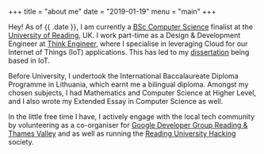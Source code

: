 +++
title = "about me"
date = "2019-01-19"
menu = "main"
+++

Hey! As of {{ .date }}, I am currently a [BSc Computer Science](http://www.reading.ac.uk/computer-science/) 
finalist at the [University of Reading](http://reading.ac.uk), UK. 
I work part-time as a Design & Development Engineer at [Think Engineer](http://think-engineer.com), 
where I specialise in leveraging Cloud for our Internet of Things (IoT) 
applications. This has led to my [dissertation](https://github.com/iowine) being based in IoT.

Before University, I undertook the International Baccalaureate Diploma Programme in Lithuania, 
which earnt me a bilingual diploma. Amongst my chosen subjects, I had Mathematics and 
Computer Science at Higher Level, and I also wrote my Extended Essay in Computer Science as well.

In the little free time I have, I actively engage with the local tech community by volunteering 
as a co-organiser for [Google Developer Group Reading & Thames Valley](https://meetup.com/GDG-Reading-Thames-Valley/) and as well as running 
the [Reading University Hacking](https://ruhacking.me) society.

